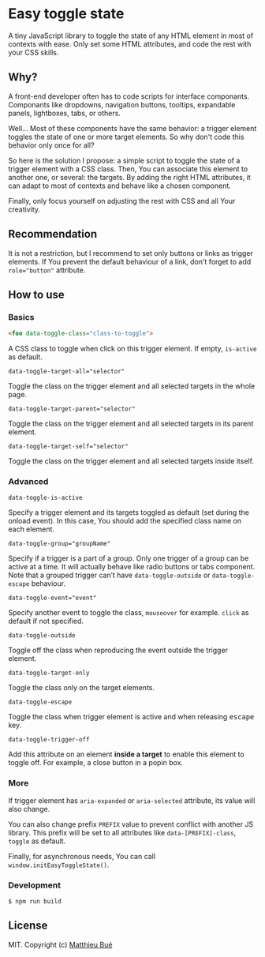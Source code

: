 # Easy toggle state

A tiny JavaScript library to toggle the state of any HTML element in most of contexts with ease. Only set some HTML attributes, and code the rest with your CSS skills.


## Why?

A front-end developer often has to code scripts for interface componants. Componants like dropdowns, navigation buttons, tooltips, expandable panels, lightboxes, tabs, or others.

Well… Most of these components have the same behavior: a trigger element toggles the state of one or more target elements. So why don't code this behavior only once for all?

So here is the solution I propose: a simple script to toggle the state of a trigger element with a CSS class. Then, You can associate this element to another one, or several: the targets. By adding the right HTML attributes, it can adapt to most of contexts and behave like a chosen component.

Finally, only focus yourself on adjusting the rest with CSS and all Your creativity.


## Recommendation

It is not a restriction, but I recommend to set only buttons or links as trigger elements. If You prevent the default behaviour of a link, don't forget to add ``role="button"`` attribute.


## How to use


### Basics

```html
<foo data-toggle-class="class-to-toggle">
```
A CSS class to toggle when click on this trigger element. If empty, ``is-active`` as default.

```
data-toggle-target-all="selector"
```
Toggle the class on the trigger element and all selected targets in the whole page.

```
data-toggle-target-parent="selector"
```
Toggle the class on the trigger element and all selected targets in its parent element.

```
data-toggle-target-self="selector"
```
Toggle the class on the trigger element and all selected targets inside itself.


###	Advanced

```
data-toggle-is-active
```
Specify a trigger element and its targets toggled as default (set during the onload event). In this case, You should add the specified class name on each element.

```
data-toggle-group="groupName"
```
Specify if a trigger is a part of a group. Only one trigger of a group can be active at a time. It will actually behave like radio buttons or tabs component.
Note that a grouped trigger can’t have ``data-toggle-outside`` or ``data-toggle-escape`` behaviour.

```
data-toggle-event="event"
```
Specify another event to toggle the class, ``mouseover`` for example. ``click`` as default if not specified.

```
data-toggle-outside
```
Toggle off the class when reproducing the event outside the trigger element.

```
data-toggle-target-only
```
Toggle the class only on the target elements.

```
data-toggle-escape
```
Toggle the class when trigger element is active and when releasing <kbd>escape</kbd> key.

```
data-toggle-trigger-off
```
Add this attribute on an element __inside a target__ to enable this element to toggle off. For example, a close button in a popin box.


### More

If trigger element has ``aria-expanded`` or ``aria-selected`` attribute, its value will also change.

You can also change prefix ``PREFIX`` value to prevent conflict with another JS library. This prefix will be set to all attributes like ``data-[PREFIX]-class``, ``toggle`` as default.

Finally, for asynchronous needs, You can call ``window.initEasyToggleState()``.


### Development

`$ npm run build`


## License

MIT. Copyright (c) [Matthieu Bué](https://twikito.com)
